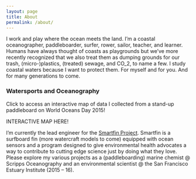 ```yaml
---
layout: page
title: About
permalink: /about/
---
```


I work and play where the ocean meets the land. I’m a coastal oceanographer, paddleboarder, surfer, rower, sailor, teacher, and learner. Humans have always thought of coasts as playgrounds but we’ve more recently recognized that we also treat them as dumping grounds for our trash, (micro-)plastics, (treated) sewage, and CO_2, to name a few. I study coastal waters because I want to protect them. For myself and for you. And for many generations to come.

### Watersports and Oceanography
Click to access an interactive map of data I collected from a stand-up paddleboard on World Oceans Day 2015!

INTERACTIVE MAP HERE!

I’m currently the lead engineer for the [Smartfin Project](https://smartfin.org). Smartfin is a surfboard fin (more watercraft models to come) equipped with ocean sensors and a program designed to give environmental health advocates a way to contribute to cutting edge science just by doing what they love. Please explore my various projects as a (paddleboarding) marine chemist @ Scripps Oceanography and an environmental scientist @ the San Francisco Estuary Institute (2015 – 16).
